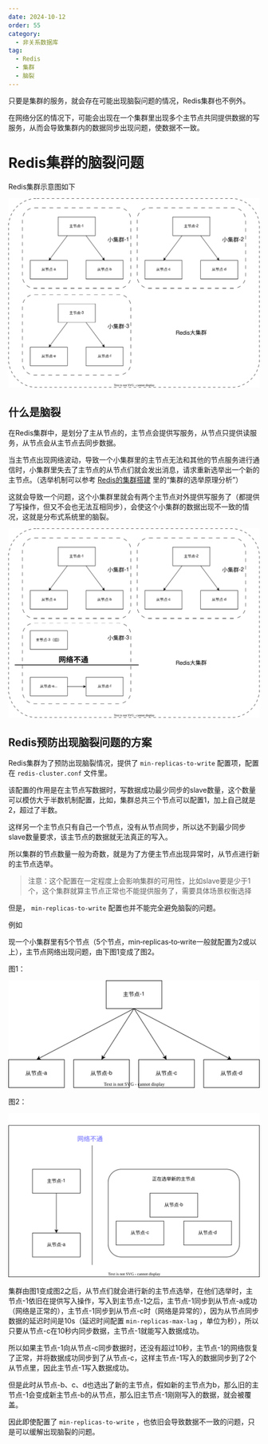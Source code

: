 ```yaml
---
date: 2024-10-12
order: 55
category:
  - 非关系数据库
tag:
  - Redis
  - 集群
  - 脑裂
---
```


只要是集群的服务，就会存在可能出现脑裂问题的情况，Redis集群也不例外。

在网络分区的情况下，可能会出现在一个集群里出现多个主节点共同提供数据的写服务，从而会导致集群内的数据同步出现问题，使数据不一致。

<!-- more -->

# Redis集群的脑裂问题

Redis集群示意图如下

![Redis集群示意图](images/Redis集群示意图.svg)



## 什么是脑裂

在Redis集群中，是划分了主从节点的，主节点会提供写服务，从节点只提供读服务，从节点会从主节点去同步数据。

当主节点出现网络波动，导致一个小集群里的主节点无法和其他的节点服务进行通信时，小集群里失去了主节点的从节点们就会发出消息，请求重新选举出一个新的主节点。（选举机制可以参考 [Redis的集群搭建](Redis的集群搭建.md) 里的“集群的选举原理分析”）

这就会导致一个问题，这个小集群里就会有两个主节点对外提供写服务了（都提供了写操作，但又不会也无法互相同步），会使这个小集群的数据出现不一致的情况，这就是分布式系统里的脑裂。

![Redis集群脑裂示意图](images/Redis集群脑裂示意图.svg)



## Redis预防出现脑裂问题的方案

Redis集群为了预防出现脑裂情况，提供了 `min‐replicas‐to‐write` 配置项，配置在 `redis-cluster.conf` 文件里。

该配置的作用是在主节点写数据时，写数据成功最少同步的slave数量，这个数量可以模仿大于半数机制配置，比如，集群总共三个节点可以配置1，加上自己就是2，超过了半数。

这样另一个主节点只有自己一个节点，没有从节点同步，所以达不到最少同步slave数量要求，该主节点的数据就无法真正的写入。

 所以集群的节点数量一般为奇数，就是为了方便主节点出现异常时，从节点进行新的主节点选举。

> 注意：这个配置在一定程度上会影响集群的可用性，比如slave要是少于1个，这个集群就算主节点正常也不能提供服务了，需要具体场景权衡选择



但是， `min‐replicas‐to‐write` 配置也并不能完全避免脑裂的问题。

例如

现一个小集群里有5个节点（5个节点，min‐replicas‐to‐write一般就配置为2或以上），主节点网络出现问题，由下图1变成了图2。

图1：

![Redis集群脑裂示意图2](images/Redis集群脑裂示意图2.svg)

图2：

![Redis集群脑裂示意图3](images/Redis集群脑裂示意图3.svg)

集群由图1变成图2之后，从节点们就会进行新的主节点选举，在他们选举时，主节点-1依旧在提供写入操作，写入到主节点-1之后，主节点-1同步到从节点-a成功（网络是正常的），主节点-1同步到从节点-c时（网络是异常的），因为从节点同步数据的延迟时间是10s（延迟时间配置 `min-replicas-max-lag` ，单位为秒），所以只要从节点-c在10秒内同步数据，主节点-1就能写入数据成功。

所以如果主节点-1向从节点-c同步数据时，还没有超过10秒，主节点-1的网络恢复了正常，并将数据成功同步到了从节点-c，这样主节点-1写入的数据同步到了2个从节点里，因此主节点-1写入数据成功。

但是此时从节点-b、c、d也选出了新的主节点，假如新的主节点为b，那么旧的主节点-1会变成新主节点-b的从节点，那么旧主节点-1刚刚写入的数据，就会被覆盖。

因此即使配置了 `min‐replicas‐to‐write` ，也依旧会导致数据不一致的问题，只是可以缓解出现脑裂的问题。
